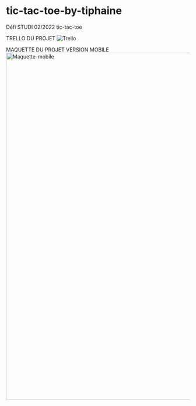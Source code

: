 # tic-tac-toe-by-tiphaine
Défi STUDI 02/2022 tic-tac-toe

TRELLO DU PROJET 
![Trello](https://user-images.githubusercontent.com/90333029/154997072-92e5aa8f-a0dd-4303-beac-d439049e2f06.png)


MAQUETTE DU PROJET VERSION MOBILE
<img width="949" alt="Maquette-mobile" src="https://user-images.githubusercontent.com/90333029/155130513-63358eb6-da9c-4a06-b729-1a637e3950ba.png">
